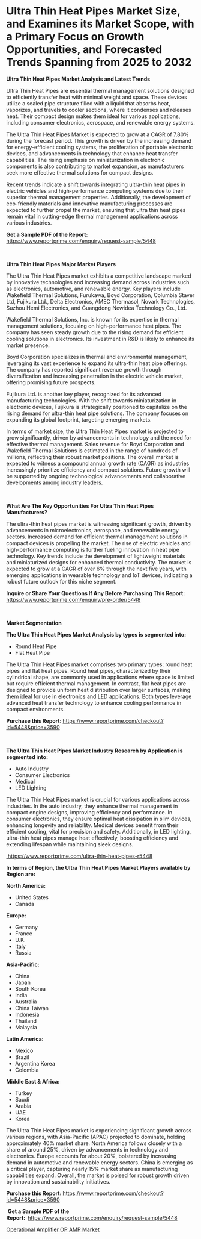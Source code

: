 <p><h1>Ultra Thin Heat Pipes Market Size, and Examines its Market Scope, with a Primary Focus on Growth Opportunities, and Forecasted Trends Spanning from 2025 to 2032</h1></p><p><strong>Ultra Thin Heat Pipes Market Analysis and Latest Trends</strong></p>
<p><p>Ultra Thin Heat Pipes are essential thermal management solutions designed to efficiently transfer heat with minimal weight and space. These devices utilize a sealed pipe structure filled with a liquid that absorbs heat, vaporizes, and travels to cooler sections, where it condenses and releases heat. Their compact design makes them ideal for various applications, including consumer electronics, aerospace, and renewable energy systems.</p><p>The Ultra Thin Heat Pipes Market is expected to grow at a CAGR of 7.80% during the forecast period. This growth is driven by the increasing demand for energy-efficient cooling systems, the proliferation of portable electronic devices, and advancements in technology that enhance heat transfer capabilities. The rising emphasis on miniaturization in electronic components is also contributing to market expansion, as manufacturers seek more effective thermal solutions for compact designs.</p><p>Recent trends indicate a shift towards integrating ultra-thin heat pipes in electric vehicles and high-performance computing systems due to their superior thermal management properties. Additionally, the development of eco-friendly materials and innovative manufacturing processes are expected to further propel the market, ensuring that ultra thin heat pipes remain vital in cutting-edge thermal management applications across various industries.</p></p>
<p><strong>Get a Sample PDF of the Report:&nbsp;</strong> <a href="https://www.reportprime.com/enquiry/request-sample/5448?utm_campaign=3224&utm_medium=2&utm_source=Github&utm_content=ia&utm_term=19032025&utm_id=ultra-thin-heat-pipes">https://www.reportprime.com/enquiry/request-sample/5448</a></p>
<p>&nbsp;</p>
<p><strong>Ultra Thin Heat Pipes Major Market Players</strong></p>
<p><p>The Ultra Thin Heat Pipes market exhibits a competitive landscape marked by innovative technologies and increasing demand across industries such as electronics, automotive, and renewable energy. Key players include Wakefield Thermal Solutions, Furukawa, Boyd Corporation, Columbia Staver Ltd, Fujikura Ltd., Delta Electronics, AMEC Thermasol, Novark Technologies, Suzhou Hemi Electronics, and Guangdong Newidea Technology Co., Ltd.</p><p>Wakefield Thermal Solutions, Inc. is known for its expertise in thermal management solutions, focusing on high-performance heat pipes. The company has seen steady growth due to the rising demand for efficient cooling solutions in electronics. Its investment in R&D is likely to enhance its market presence.</p><p>Boyd Corporation specializes in thermal and environmental management, leveraging its vast experience to expand its ultra-thin heat pipe offerings. The company has reported significant revenue growth through diversification and increasing penetration in the electric vehicle market, offering promising future prospects.</p><p>Fujikura Ltd. is another key player, recognized for its advanced manufacturing technologies. With the shift towards miniaturization in electronic devices, Fujikura is strategically positioned to capitalize on the rising demand for ultra-thin heat pipe solutions. The company focuses on expanding its global footprint, targeting emerging markets.</p><p>In terms of market size, the Ultra Thin Heat Pipes market is projected to grow significantly, driven by advancements in technology and the need for effective thermal management. Sales revenue for Boyd Corporation and Wakefield Thermal Solutions is estimated in the range of hundreds of millions, reflecting their robust market positions. The overall market is expected to witness a compound annual growth rate (CAGR) as industries increasingly prioritize efficiency and compact solutions. Future growth will be supported by ongoing technological advancements and collaborative developments among industry leaders.</p></p>
<p>&nbsp;</p>
<p><strong>What Are The Key Opportunities For Ultra Thin Heat Pipes Manufacturers?</strong></p>
<p><p>The ultra-thin heat pipes market is witnessing significant growth, driven by advancements in microelectronics, aerospace, and renewable energy sectors. Increased demand for efficient thermal management solutions in compact devices is propelling the market. The rise of electric vehicles and high-performance computing is further fueling innovation in heat pipe technology. Key trends include the development of lightweight materials and miniaturized designs for enhanced thermal conductivity. The market is expected to grow at a CAGR of over 6% through the next five years, with emerging applications in wearable technology and IoT devices, indicating a robust future outlook for this niche segment.</p></p>
<p><strong>Inquire or Share Your Questions If Any Before Purchasing This Report:</strong> <a href="https://www.reportprime.com/enquiry/pre-order/5448?utm_campaign=3224&utm_medium=2&utm_source=Github&utm_content=ia&utm_term=19032025&utm_id=ultra-thin-heat-pipes">https://www.reportprime.com/enquiry/pre-order/5448</a></p>
<p>&nbsp;</p>
<p><strong>Market Segmentation</strong></p>
<p><strong>The Ultra Thin Heat Pipes Market Analysis by types is segmented into:</strong></p>
<p><ul><li>Round Heat Pipe</li><li>Flat Heat Pipe</li></ul></p>
<p><p>The Ultra Thin Heat Pipes market comprises two primary types: round heat pipes and flat heat pipes. Round heat pipes, characterized by their cylindrical shape, are commonly used in applications where space is limited but require efficient thermal management. In contrast, flat heat pipes are designed to provide uniform heat distribution over larger surfaces, making them ideal for use in electronics and LED applications. Both types leverage advanced heat transfer technology to enhance cooling performance in compact environments.</p></p>
<p><strong>Purchase this Report:&nbsp;</strong><a href="https://www.reportprime.com/checkout?id=5448&price=3590&utm_campaign=3224&utm_medium=2&utm_source=Github&utm_content=ia&utm_term=19032025&utm_id=ultra-thin-heat-pipes">https://www.reportprime.com/checkout?id=5448&price=3590</a></p>
<p>&nbsp;</p>
<p><strong>The Ultra Thin Heat Pipes Market Industry Research by Application is segmented into:</strong></p>
<p><ul><li>Auto Industry</li><li>Consumer Electronics</li><li>Medical</li><li>LED Lighting</li></ul></p>
<p><p>The Ultra Thin Heat Pipes market is crucial for various applications across industries. In the auto industry, they enhance thermal management in compact engine designs, improving efficiency and performance. In consumer electronics, they ensure optimal heat dissipation in slim devices, enhancing longevity and reliability. Medical devices benefit from their efficient cooling, vital for precision and safety. Additionally, in LED lighting, ultra-thin heat pipes manage heat effectively, boosting efficiency and extending lifespan while maintaining sleek designs.</p></p>
<p><a href="https://www.reportprime.com/ultra-thin-heat-pipes-r5448?utm_campaign=3224&utm_medium=2&utm_source=Github&utm_content=ia&utm_term=19032025&utm_id=ultra-thin-heat-pipes">&nbsp;https://www.reportprime.com/ultra-thin-heat-pipes-r5448</a></p>
<p><strong>In terms of Region, the Ultra Thin Heat Pipes Market Players available by Region are:</strong></p>
<p>
    <p> <strong> North America: </strong>
        <ul>
            <li>United States</li>
            <li>Canada</li>
        </ul>
        </p> 
    <p> <strong> Europe: </strong>
        <ul>
            <li>Germany</li>
            <li>France</li>
            <li>U.K.</li>
            <li>Italy</li>
            <li>Russia</li>
        </ul>
        </p> 
    <p> <strong> Asia-Pacific: </strong>
        <ul>
            <li>China</li>
            <li>Japan</li>
            <li>South Korea</li>
            <li>India</li>
            <li>Australia</li>
            <li>China Taiwan</li>
            <li>Indonesia</li>
            <li>Thailand</li>
            <li>Malaysia</li>
        </ul>
        </p> 
    <p> <strong> Latin America: </strong>
        <ul>
            <li>Mexico</li>
            <li>Brazil</li>
            <li>Argentina Korea</li>
            <li>Colombia</li>
        </ul>
        </p> 
    <p> <strong> Middle East & Africa: </strong>
        <ul>
            <li>Turkey</li>
            <li>Saudi</li>
            <li>Arabia</li>
            <li>UAE</li>
            <li>Korea</li>
        </ul>
    </p>
    </p>
<p><p>The Ultra Thin Heat Pipes market is experiencing significant growth across various regions, with Asia-Pacific (APAC) projected to dominate, holding approximately 40% market share. North America follows closely with a share of around 25%, driven by advancements in technology and electronics. Europe accounts for about 20%, bolstered by increasing demand in automotive and renewable energy sectors. China is emerging as a critical player, capturing nearly 15% market share as manufacturing capabilities expand. Overall, the market is poised for robust growth driven by innovation and sustainability initiatives.</p></p>
<p><strong>Purchase this Report: </strong><a href="https://www.reportprime.com/checkout?id=5448&price=3590&utm_campaign=3224&utm_medium=2&utm_source=Github&utm_content=ia&utm_term=19032025&utm_id=ultra-thin-heat-pipes">https://www.reportprime.com/checkout?id=5448&price=3590</a></p>
<p>&nbsp;<strong>Get a Sample PDF of the Report:&nbsp;&nbsp;</strong><a href="https://www.reportprime.com/enquiry/request-sample/5448?utm_campaign=3224&utm_medium=2&utm_source=Github&utm_content=ia&utm_term=19032025&utm_id=ultra-thin-heat-pipes">https://www.reportprime.com/enquiry/request-sample/5448</a></p>
<p><strong></strong></p>
<p><p><a href="https://github.com/vigoseiler/Market-Research-Report-List-1/blob/main/operational-amplifier-op-amp-market.md?utm_campaign=3224&utm_medium=2&utm_source=Github&utm_content=ia&utm_term=19032025&utm_id=ultra-thin-heat-pipes">Operational Amplifier OP AMP Market</a></p></p>
